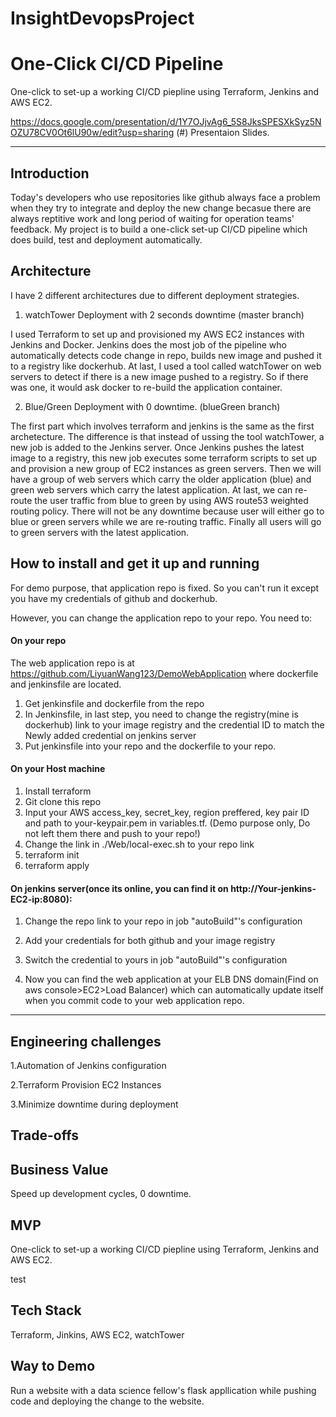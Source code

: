 # InsightDevopsProject

# One-Click CI/CD Pipeline

One-click to set-up a working CI/CD piepline using Terraform, Jenkins and AWS EC2.

https://docs.google.com/presentation/d/1Y7OJjvAg6_5S8JksSPESXkSyz5NOZU78CV0Ot6lU90w/edit?usp=sharing (#) Presentaion Slides.

<hr/>

## Introduction

Today's developers who use repositories like github always face a problem when they try to integrate and deploy the new change becasue there are always reptitive work and long period of waiting for operation teams' feedback. My project is to build a one-click set-up CI/CD pipeline which does build, test and deployment automatically. 

## Architecture
I have 2 different architectures due to different deployment strategies.

1. watchTower Deployment with 2 seconds downtime (master branch)

I used Terraform to set up and provisioned my AWS EC2 instances with Jenkins and Docker. Jenkins does the most job of the pipeline who automatically detects code change in repo, builds new image and pushed it to a registry like dockerhub. At last, I used a tool called watchTower on web servers to detect if there is a new image pushed to a registry. So if there was one, it would ask docker to re-build the application container.

2. Blue/Green Deployment with 0 downtime. (blueGreen branch)

The first part which involves terraform and jenkins is the same as the first archetecture. The difference is that instead of ussing the tool watchTower, a new job is added to the Jenkins server. Once Jenkins pushes the latest image to a registry, this new job executes some terraform scripts to set up and provision a new group of EC2 instances as green servers. Then we will have a group of web servers which carry the older application (blue) and green web servers which carry the latest application. 
At last, we can re-route the user traffic from blue to green by using AWS route53 weighted routing policy. There will not be any downtime because user will either go to blue or green servers while we are re-routing traffic. Finally all users will go to green servers with the latest application. 

## How to install and get it up and running
For demo purpose, that application repo is fixed. So you can't run it except you have my credentials of github and dockerhub.

However, you can change the application repo to your repo. You need to: 

#### On your repo

The web application repo is at https://github.com/LiyuanWang123/DemoWebApplication where dockerfile and jenkinsfile are located.

1. Get jenkinsfile and dockerfile from the repo
2. In Jenkinsfile, in last step, you need to change the registry(mine is dockerhub) link to your image registry and the credential ID to match the Newly added credential on jenkins server
3. Put jenkinsfile into your repo and the dockerfile to your repo. 

#### On your Host machine 

1. Install terraform
2. Git clone this repo
3. Input your AWS access_key, secret_key, region preffered, key pair ID and path to your-keypair.pem in variables.tf. (Demo purpose only, Do not left them there and push to your repo!)
4. Change the link in ./Web/local-exec.sh to your repo link
5. terraform init
6. terraform apply

#### On jenkins server(once its online, you can find it on http://Your-jenkins-EC2-ip:8080): 
1. Change the repo link to your repo in job "autoBuild"'s configuration 
2. Add your credentials for both github and your image registry
3. Switch the credential to yours in job "autoBuild"'s configuration 

4. Now you can find the web application at your ELB DNS domain(Find on aws console>EC2>Load Balancer) which can automatically update itself when you commit code to your web application repo.








<hr/>



## Engineering challenges

1.Automation of Jenkins configuration

2.Terraform Provision EC2 Instances

3.Minimize downtime during deployment

## Trade-offs


## Business Value 

Speed up development cycles, 0 downtime.

## MVP

One-click to set-up a working CI/CD piepline using Terraform, Jenkins and AWS EC2.

test

## Tech Stack

Terraform, Jinkins, AWS EC2, watchTower

## Way to Demo

Run a website with a data science fellow's flask appllication while pushing code and deploying the change to the website.
